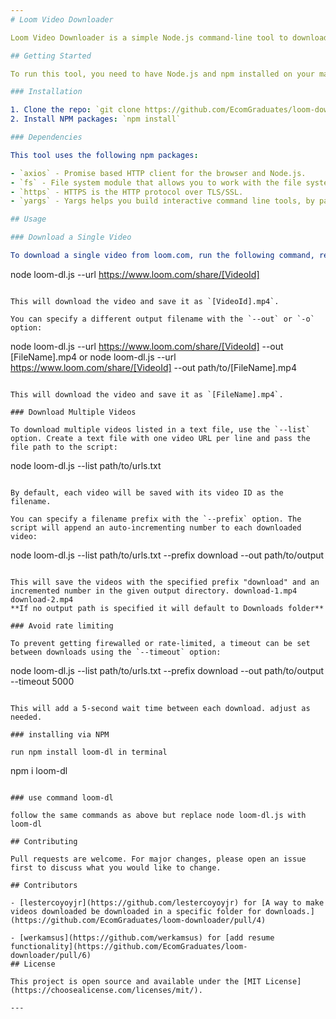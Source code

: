 ```yaml
---
# Loom Video Downloader

Loom Video Downloader is a simple Node.js command-line tool to download videos from loom.com. It retrieves the video download link based on the video ID in the URL and saves the video with a specified filename, a prefix for multiple files, or by default, the video ID.

## Getting Started

To run this tool, you need to have Node.js and npm installed on your machine.

### Installation

1. Clone the repo: `git clone https://github.com/EcomGraduates/loom-downloader.git`
2. Install NPM packages: `npm install`

### Dependencies

This tool uses the following npm packages:

- `axios` - Promise based HTTP client for the browser and Node.js.
- `fs` - File system module that allows you to work with the file system on your computer.
- `https` - HTTPS is the HTTP protocol over TLS/SSL.
- `yargs` - Yargs helps you build interactive command line tools, by parsing arguments and generating an elegant user interface.

## Usage

### Download a Single Video

To download a single video from loom.com, run the following command, replacing `[VideoId]` with the actual video ID from the URL:

```
node loom-dl.js --url https://www.loom.com/share/[VideoId]
```

This will download the video and save it as `[VideoId].mp4`.

You can specify a different output filename with the `--out` or `-o` option:

```
node loom-dl.js --url https://www.loom.com/share/[VideoId] --out [FileName].mp4 or node loom-dl.js --url https://www.loom.com/share/[VideoId] --out path/to/[FileName].mp4
```

This will download the video and save it as `[FileName].mp4`.

### Download Multiple Videos

To download multiple videos listed in a text file, use the `--list` option. Create a text file with one video URL per line and pass the file path to the script:

```
node loom-dl.js --list path/to/urls.txt
```

By default, each video will be saved with its video ID as the filename.

You can specify a filename prefix with the `--prefix` option. The script will append an auto-incrementing number to each downloaded video:

```
node loom-dl.js --list path/to/urls.txt --prefix download --out path/to/output
```

This will save the videos with the specified prefix "download" and an incremented number in the given output directory. download-1.mp4 download-2.mp4
**If no output path is specified it will default to Downloads folder**

### Avoid rate limiting

To prevent getting firewalled or rate-limited, a timeout can be set between downloads using the `--timeout` option:

```
node loom-dl.js --list path/to/urls.txt --prefix download --out path/to/output --timeout 5000
```

This will add a 5-second wait time between each download. adjust as needed.

### installing via NPM

run npm install loom-dl in terminal

```
npm i loom-dl
```

### use command loom-dl

follow the same commands as above but replace node loom-dl.js with loom-dl

## Contributing

Pull requests are welcome. For major changes, please open an issue first to discuss what you would like to change.

## Contributors

- [lestercoyoyjr](https://github.com/lestercoyoyjr) for [A way to make videos downloaded be downloaded in a specific folder for downloads.](https://github.com/EcomGraduates/loom-downloader/pull/4)

- [werkamsus](https://github.com/werkamsus) for [add resume functionality](https://github.com/EcomGraduates/loom-downloader/pull/6)
## License

This project is open source and available under the [MIT License](https://choosealicense.com/licenses/mit/).

---
```

